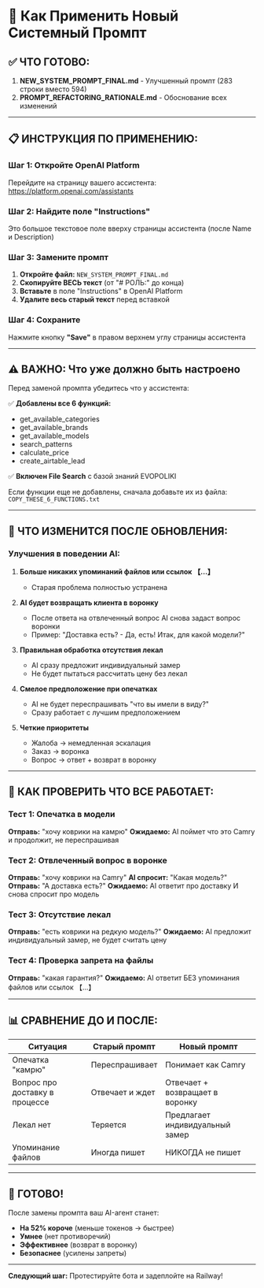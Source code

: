 # 🚀 Как Применить Новый Системный Промпт

## ✅ ЧТО ГОТОВО:

1. **NEW_SYSTEM_PROMPT_FINAL.md** - Улучшенный промпт (283 строки вместо 594)
2. **PROMPT_REFACTORING_RATIONALE.md** - Обоснование всех изменений

---

## 📋 ИНСТРУКЦИЯ ПО ПРИМЕНЕНИЮ:

### Шаг 1: Откройте OpenAI Platform

Перейдите на страницу вашего ассистента:
https://platform.openai.com/assistants

### Шаг 2: Найдите поле "Instructions"

Это большое текстовое поле вверху страницы ассистента (после Name и Description)

### Шаг 3: Замените промпт

1. **Откройте файл:** `NEW_SYSTEM_PROMPT_FINAL.md`
2. **Скопируйте ВЕСЬ текст** (от "# РОЛЬ:" до конца)
3. **Вставьте** в поле "Instructions" в OpenAI Platform
4. **Удалите весь старый текст** перед вставкой

### Шаг 4: Сохраните

Нажмите кнопку **"Save"** в правом верхнем углу страницы ассистента

---

## ⚠️ ВАЖНО: Что уже должно быть настроено

Перед заменой промпта убедитесь что у ассистента:

✅ **Добавлены все 6 функций:**
- get_available_categories
- get_available_brands
- get_available_models
- search_patterns
- calculate_price
- create_airtable_lead

✅ **Включен File Search** с базой знаний EVOPOLIKI

Если функции еще не добавлены, сначала добавьте их из файла:
`COPY_THESE_6_FUNCTIONS.txt`

---

## 🎯 ЧТО ИЗМЕНИТСЯ ПОСЛЕ ОБНОВЛЕНИЯ:

### Улучшения в поведении AI:

1. **Больше никаких упоминаний файлов или ссылок 【...】**
   - Старая проблема полностью устранена

2. **AI будет возвращать клиента в воронку**
   - После ответа на отвлеченный вопрос AI снова задаст вопрос воронки
   - Пример: "Доставка есть? - Да, есть! Итак, для какой модели?"

3. **Правильная обработка отсутствия лекал**
   - AI сразу предложит индивидуальный замер
   - Не будет пытаться рассчитать цену без лекал

4. **Смелое предположение при опечатках**
   - AI не будет переспрашивать "что вы имели в виду?"
   - Сразу работает с лучшим предположением

5. **Четкие приоритеты**
   - Жалоба → немедленная эскалация
   - Заказ → воронка
   - Вопрос → ответ + возврат в воронку

---

## 🧪 КАК ПРОВЕРИТЬ ЧТО ВСЕ РАБОТАЕТ:

### Тест 1: Опечатка в модели
**Отправь:** "хочу коврики на камрю"
**Ожидаемо:** AI поймет что это Camry и продолжит, не переспрашивая

### Тест 2: Отвлеченный вопрос в воронке
**Отправь:** "хочу коврики на Camry"
**AI спросит:** "Какая модель?"
**Отправь:** "А доставка есть?"
**Ожидаемо:** AI ответит про доставку И снова спросит про модель

### Тест 3: Отсутствие лекал
**Отправь:** "есть коврики на редкую модель?"
**Ожидаемо:** AI предложит индивидуальный замер, не будет считать цену

### Тест 4: Проверка запрета на файлы
**Отправь:** "какая гарантия?"
**Ожидаемо:** AI ответит БЕЗ упоминания файлов или ссылок 【...】

---

## 📊 СРАВНЕНИЕ ДО И ПОСЛЕ:

| Ситуация | Старый промпт | Новый промпт |
|----------|---------------|--------------|
| Опечатка "камрю" | Переспрашивает | Понимает как Camry |
| Вопрос про доставку в процессе | Отвечает и ждет | Отвечает + возвращает в воронку |
| Лекал нет | Теряется | Предлагает индивидуальный замер |
| Упоминание файлов | Иногда пишет | НИКОГДА не пишет |

---

## 🎉 ГОТОВО!

После замены промпта ваш AI-агент станет:
- **На 52% короче** (меньше токенов → быстрее)
- **Умнее** (нет противоречий)
- **Эффективнее** (возврат в воронку)
- **Безопаснее** (усилены запреты)

---

**Следующий шаг:** Протестируйте бота и задеплойте на Railway!
